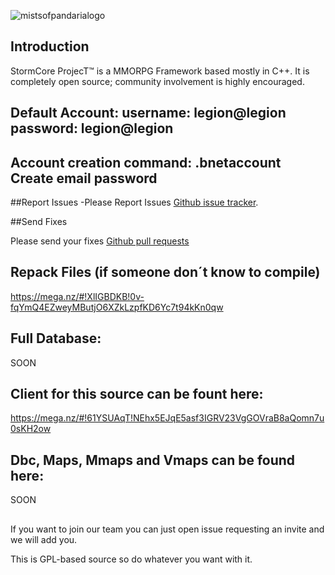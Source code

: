 ![mistsofpandarialogo](https://fotos.subefotos.com/b23fd93d516ceeab320c6fc94cbac520o.png)

## Introduction
StormCore ProjecT™ is a MMORPG Framework based mostly in C++.
It is completely open source; community involvement is highly encouraged.

## Default Account: username: legion@legion password: legion@legion
## Account creation command: .bnetaccount Create email password

##Report Issues
-Please Report Issues [Github issue tracker](https://github.com/Ragebones/Legioncore/issues).

##Send Fixes

Please send your fixes [Github pull requests](https://github.com/Ragebones/Legioncore/pulls)

## Repack Files (if someone don´t know to compile)
https://mega.nz/#!XlIGBDKB!0v-fqYmQ4EZweyMButjO6XZkLzpfKD6Yc7t94kKn0qw

## Full Database:
SOON

 
## Client for this source can be fount here:
https://mega.nz/#!61YSUAqT!NEhx5EJqE5asf3IGRV23VgGOVraB8aQomn7u0sKH2ow

## Dbc, Maps, Mmaps and Vmaps can be found here:
SOON

##
If you want to join our team you can just open issue requesting an invite and we will add you.

This is GPL-based source so do whatever you want with it.
